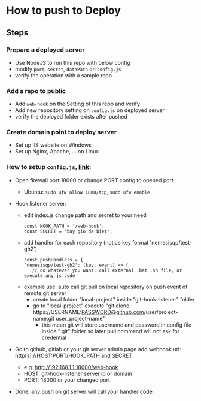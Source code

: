# How to push to Deploy 

## Steps
### Prepare a deployed server
  + Use NodeJS to run this repo with below config
  + modify `port`, `secret`, `dataPath` on `config.js`
  + verify the operation with a sample repo
### Add a repo to public
  + Add `web-hook` on the Setting of this repo and verify
  + Add new repository setting on `config.js` on deployed server
  + verify the deployed folder exists after pushed
  
### Create domain point to deploy server
  + Set up IIS website on Windows
  + Set up Nginx, Apache, ... on Linux
  

### How to setup `config.js`, [link](https://github.com/easywebhub/git-hook-listener/blob/master/config.js):
- Open firewall port 18000 or change PORT config to opened port
  - Ubuntu: ```sudo ufw allow 1800/tcp```,  ```sudo ufw enable```
- Hook listener server:
  - edit index.js change path and secret to your need
    ```
    const HOOK_PATH = '/web-hook';
    const SECRET = 'bay gio da biet';
    ```
  - add handler for each repository (notice key format 'nemesisqp/test-gh2') 
     ```
    const pushHandlers = {
    'nemesisqp/test-gh2': (key, event) => {
        // do whatever you want, call external .bat .sh file, or execute any js code
    ```
  - example use: auto call git pull on local repository on push event of remote git server
    - create local folder "local-project" inside "git-hook-listener" folder
    - go to "local-project" execute "git clone https://USERNAME:PASSWORD@github.com/user/project-name.git user_project-name"
      - this mean git will store username and password in config file inside ".git" folder so later pull command will not ask for credential
    
- Go to github, gitlab or your git server admin page add webhook url: http[s]://HOST:PORT/HOOK_PATH and SECRET
    - e.g. http://192.168.1.1:18000/web-hook
    - HOST: git-hook-listener server ip or domain
    - PORT: 18000 or your changed port
    
- Done, any push on git server will call your handler code. 
